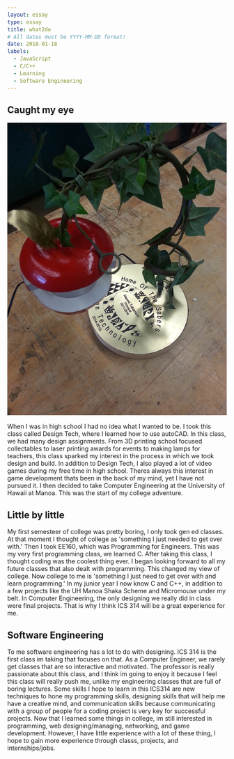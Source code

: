 ```yaml
---
layout: essay
type: essay
title: what2do
# All dates must be YYYY-MM-DD format!
date: 2018-01-18
labels:
  - JavaScript
  - C/C++
  - Learning
  - Software Engineering
---
```


## Caught my eye
<img class="ui medium right floated rounded image" src="../images/apple_lamp.jpg">

When I was in high school I had no idea what I wanted to be. I took this class called Design Tech, where I learned how to use autoCAD. In this class, we had many design assignments. From 3D printing school focused collectables to laser printing awards for events to making lamps for teachers, this class sparked my interest in the process in which we took design and build. In addition to Design Tech, I also played a lot of video games during my free time in high school. Theres always this interest in game development thats been in the back of my mind, yet I have not pursued it. I then decided to take Computer Engineering at the University of Hawaii at Manoa. This was the start of my college adventure.

## Little by little

My first semesteer of college was pretty boring, I only took gen ed classes. At that moment I thought of college as 'something I just needed to get over with.' Then I took EE160, which was Programming for Engineers. This was my very first programming class, we learned C. After taking this class, I thought coding was the coolest thing ever. I began looking forward to all my future classes that also dealt with programming. This changed my view of college. Now college to me is 'something I just need to get over with and learn programming.' In my junior year I now know C and C++, in addition to a few projects like the UH Manoa Shaka Scheme and Micromouse under my belt. In Computer Engineering, the only designing we really did in class were final projects. That is why I think ICS 314 will be a great experience for me. 

## Software Engineering

To me software engineering has a lot to do with designing. ICS 314 is the first class im taking that focuses on that. As a Computer Engineer, we rarely get classes that are so interactive and motivated. The professor is really passionate about this class, and I think im going to enjoy it because I feel this class will really push me, unlike my engineering classes that are full of boring lectures. Some skills I hope to learn in this ICS314 are new techniques to hone my programming skills, designing skills that will help me have a creative mind, and communication skills because communicating with a group of people for a coding project is very key for successful projects. Now that I learned some things in college, im still interested in programming, web designing/managing, networking, and game development. However, I have little experience with a lot of these thing, I hope to gain more experience through classs, projects, and internships/jobs. 



